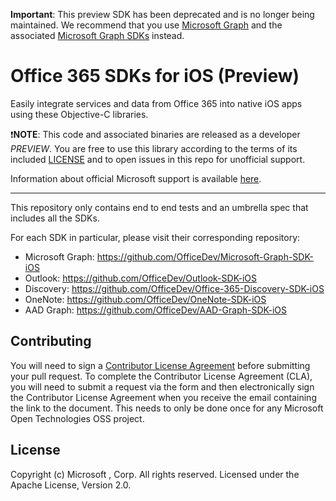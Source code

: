**Important**: This preview SDK has been deprecated and is no longer being maintained. We recommend that you use [Microsoft Graph](https://graph.microsoft.com/) and the associated [Microsoft Graph SDKs](https://developer.microsoft.com/en-us/graph/code-samples-and-sdks) instead.

# Office 365 SDKs for iOS (Preview)

Easily integrate services and data from Office 365 into native iOS apps using these Objective-C libraries.


:exclamation:**NOTE**: This code and associated binaries are released as a developer *PREVIEW*. You are free to use this library according to the terms of its included [LICENSE](/LICENSE) and to open issues in this repo for unofficial support.

Information about official Microsoft support is available  [here][support-placeholder].

[support-placeholder]: https://support.microsoft.com/

---

This repository only contains end to end tests and an umbrella spec that includes all the SDKs.

For each SDK in particular, please visit their corresponding repository:

* Microsoft Graph: https://github.com/OfficeDev/Microsoft-Graph-SDK-iOS
* Outlook:  https://github.com/OfficeDev/Outlook-SDK-iOS
* Discovery:  https://github.com/OfficeDev/Office-365-Discovery-SDK-iOS
* OneNote:  https://github.com/OfficeDev/OneNote-SDK-iOS 
* AAD Graph: https://github.com/OfficeDev/AAD-Graph-SDK-iOS 


## Contributing
You will need to sign a [Contributor License Agreement](https://cla2.msopentech.com/) before submitting your pull request. To complete the Contributor License Agreement (CLA), you will need to submit a request via the form and then electronically sign the Contributor License Agreement when you receive the email containing the link to the document. This needs to only be done once for any Microsoft Open Technologies OSS project.

## License
Copyright (c) Microsoft , Corp. All rights reserved. Licensed under the Apache License, Version 2.0.
